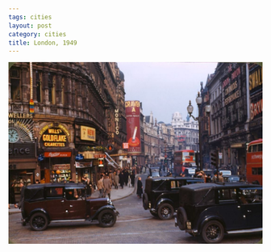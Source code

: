 ```yaml
---
tags: cities
layout: post
category: cities
title: London, 1949
---
```


![london](https://raw.githubusercontent.com/muneer78/muneer78.github.io/master/images/london1949.jpg)



